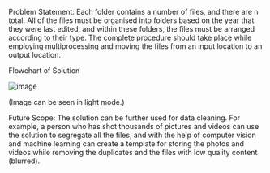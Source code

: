 Problem Statement:
Each folder contains a number of files, and there are n total. All of the files must be organised into 
folders based on the year that they were last edited, and within these folders, the files must be 
arranged according to their type. The complete procedure should take place while employing 
multiprocessing and moving the files from an input location to an output location.

Flowchart of Solution

![image](https://github.com/user-attachments/assets/e1045ea4-622b-47f0-b8ef-214039f14df6)

(Image can be seen in light mode.)

Future Scope:
The solution can be further used for data cleaning. For example, a person who has shot thousands of 
pictures and videos can use the solution to segregate all the files, and with the help of computer vision 
and machine learning can create a template for storing the photos and videos while removing the 
duplicates and the files with low quality content (blurred).
